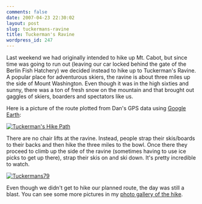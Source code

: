 ```yaml
---
comments: false
date: 2007-04-23 22:30:02
layout: post
slug: tuckermans-ravine
title: Tuckerman's Ravine
wordpress_id: 247
---
```


Last weekend we had originally intended to hike up Mt. Cabot, but since time was going to run out (leaving our car locked behind the gate of the Berlin Fish Hatchery) we decided instead to hike up to Tuckerman's Ravine. A popular place for adventurous skiers, the ravine is about three miles up the side of Mount Washington. Even though it was in the high sixties and sunny, there was a ton of fresh snow on the mountain and that brought out gaggles of skiers, boarders and spectators like us.

Here is a picture of the route plotted from Dan's GPS data using [Google Earth](http://earth.google.com):

[![Tuckerman's Hike Path](http://farm1.static.flickr.com/179/469908650_8680dc4bf1.jpg)](http://www.flickr.com/photos/geldmacher/469908650/)

There are no chair lifts at the ravine. Instead, people strap their skis/boards to their backs and then hike the three miles to the bowl. Once there they proceed to climb up the side of the ravine (sometimes having to use ice picks to get up there), strap their skis on and ski down. It's pretty incredible to watch.

[![Tuckermans79](http://farm1.static.flickr.com/210/470702886_7b5316a53e.jpg)](http://www.flickr.com/photos/geldmacher/470702886/)

Even though we didn't get to hike our planned route, the day was still a blast. You can see some more pictures in my [photo gallery of the hike](http://www.flickr.com/photos/geldmacher/sets/72157600117395702/).
